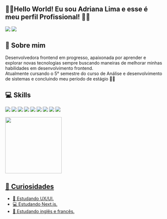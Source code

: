 ## 🖖🏻Hello World! Eu sou Adriana Lima e esse é meu perfil Profissional! 👩‍💻

<a href="https://www.linkedin.com/in/adriana-lima-35b18727b" target="_blank"><img src="https://img.shields.io/badge/-LinkedIn-%230077B5?style=for-the-badge&logo=linkedin&logoColor=white" target="_blank"></a>
<a href="https://instagram.com/adri_ana.08" target="_blank"><img src="https://img.shields.io/badge/-Instagram-%23E4405F?style=for-the-badge&logo=instagram&logoColor=white" target="_blank"></a>

## 📣 Sobre mim 

Desenvolvedora frontend em progresso, apaixonada por aprender e explorar novas tecnologias sempre buscando maneiras de melhorar minhas habilidades em desenvolvimento frontend. </br> 
Atualmente cursando o 5° semestre do curso de Análise e desenvolvimento de sistemas e concluindo meu período de estágio 👩‍💻

## 💻 Skills

<a href="" target="_blank"> <img src="https://img.shields.io/badge/HTML5-E34F26?style=for-the-badge&logo=html5&logoColor=white" target="_blank"></a>
<a href="" target="_blank"> <img src="https://img.shields.io/badge/CSS3-1572B6?style=for-the-badge&logo=css3&logoColor=white" target="_blank"></a>
<a href="" target="_blank"> <img src="https://img.shields.io/badge/JavaScript-F7DF1E?style=for-the-badge&logo=javascript&logoColor=black" target="_blank"></a>
<a href="" target="_blank"> <img src="https://img.shields.io/badge/TypeScript-007ACC?style=for-the-badge&logo=typescript&logoColor=white" target="_blank"></a>
<a href="" target="_blank"> <img src="https://img.shields.io/badge/React-20232A?style=for-the-badge&logo=react&logoColor=61DAFB" target="_blank"></a>
<a href="" target="_blank"> <img src="https://img.shields.io/badge/Next.js-000?logo=nextdotjs&logoColor=fff&style=for-the-badge" target="_blank"></a>
<a href="" target="_blank"> <img src="https://img.shields.io/badge/Tailwind_CSS-38B2AC?style=for-the-badge&logo=tailwind-css&logoColor=white" target="_blank"></a>
<a href="" target="_blank"> <img src="https://img.shields.io/badge/styled--components-DB7093?style=for-the-badge&logo=styled-components&logoColor=white" target="_blank"></a>
<a href="" target="_blank"> <img src="https://img.shields.io/badge/GIT-E44C30?style=for-the-badge&logo=git&logoColor=white" target="_blank"></a> 


<div align="left">
  <a href="https://github.com/adrianalima99">
  <img height="180em" src="https://github-readme-stats.vercel.app/api?username=Adrianalima99&show_icons=true&theme=tokyonight&include_all_commits=true&count_private=true"/> 
 
</div>

## 💙 Curiosidades 
- 🎨 Estudando UX/UI.
- 💻 Estudando Next.js.
- 📑 Estudando inglês e francês. 
